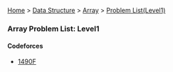 [Home](../../../../) > [Data Structure](../../../) > [Array](../../) > [Problem List(Level1)](./)

### Array Problem List: Level1


#### Codeforces
- [1490F](../../l1-cf-1490F)


